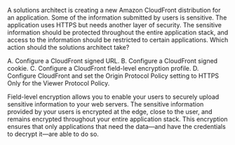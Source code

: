 A solutions architect is creating a new Amazon CloudFront distribution for an application. Some of the information submitted by users is sensitive. The application uses HTTPS but needs another layer of security. The sensitive information should be protected throughout the entire application stack, and access to the information should be restricted to certain applications. Which action should the solutions architect take? 

A. Configure a CloudFront signed URL. 
B. Configure a CloudFront signed cookie. 
C. Configure a CloudFront field-level encryption profile. 
D. Configure CloudFront and set the Origin Protocol Policy setting to HTTPS Only for the Viewer Protocol Policy.

Field-level encryption allows you to enable your users to securely upload sensitive information to your web servers. The sensitive information provided by your users is encrypted at the edge, close to the user, and remains encrypted throughout your entire application stack. This encryption ensures that only applications that need the data—and have the credentials to decrypt it—are able to do so.